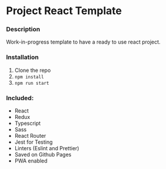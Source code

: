 # Project React Template
### Description

Work-in-progress template to have a ready to use react project.

### Installation

1. Clone the repo
2. `npm install`
3. `npm run start`

### Included:
* React
* Redux
* Typescript
* Sass
* React Router
* Jest for Testing
* Linters (Eslint and Prettier)
* Saved on Github Pages
* PWA enabled